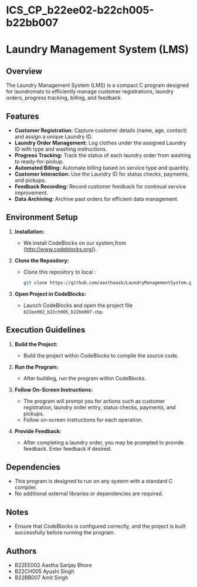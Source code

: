 # ICS_CP_b22ee02-b22ch005-b22bb007
# Laundry Management System (LMS)

## Overview
The Laundry Management System (LMS) is a compact C program designed for laundromats to efficiently manage customer registrations, laundry orders, progress tracking, billing, and feedback.

## Features
- **Customer Registration:** Capture customer details (name, age, contact) and assign a unique Laundry ID.
- **Laundry Order Management:** Log clothes under the assigned Laundry ID with type and washing instructions.
- **Progress Tracking:** Track the status of each laundry order from washing to ready-for-pickup.
- **Automated Billing:** Automate billing based on service type and quantity.
- **Customer Interaction:** Use the Laundry ID for status checks, payments, and pickups.
- **Feedback Recording:** Record customer feedback for continual service improvement.
- **Data Archiving:** Archive past orders for efficient data management.

## Environment Setup
1. **Installation:**
   - We install CodeBlocks  on our system,from (http://www.codeblocks.org/).

2. **Clone the Repository:**
   - Clone this repository to  local :
     ```bash
     git clone https://github.com/aasthaasb/LaundryManagementSystem.git
     ```
     
3. **Open Project in CodeBlocks:**
   - Launch CodeBlocks and open the project file `b22ee002_b22ch005_b22bb007.cbp`.

## Execution Guidelines
1. **Build the Project:**
   - Build the project within CodeBlocks to compile the source code.

2. **Run the Program:**
   - After building, run the program within CodeBlocks.

3. **Follow On-Screen Instructions:**
   - The program will prompt you for actions such as customer registration, laundry order entry, status checks, payments, and pickups.
   - Follow on-screen instructions for each operation.

4. **Provide Feedback:**
   - After completing a laundry order, you may be prompted to provide feedback. Enter feedback if desired.

## Dependencies
- This program is designed to run on any system with a standard C compiler.
- No additional external libraries or dependencies are required.

## Notes
- Ensure that CodeBlocks is configured correctly, and the project is built successfully before running the program.

## Authors
- B22EE002 Aastha Sanjay Bhore
- B22CH005 Ayushi Singh
- B22BB007 Amit Singh
  


